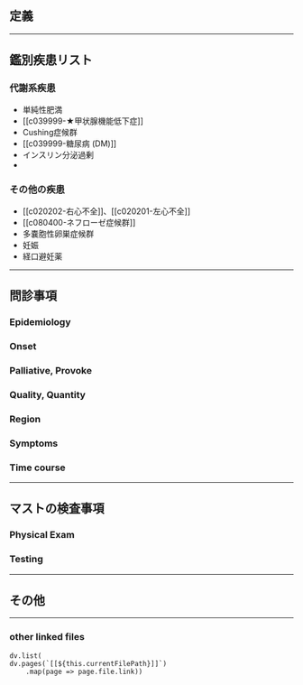 ## 定義
---
## 鑑別疾患リスト
### 代謝系疾患
- 単純性肥満
- [[c039999-★甲状腺機能低下症]]
- Cushing症候群
- [[c039999-糖尿病 (DM)]]
- インスリン分泌過剰
- 
### その他の疾患
- [[c020202-右心不全]]、[[c020201-左心不全]]
- [[c080400-ネフローゼ症候群]]
- 多嚢胞性卵巣症候群
- 妊娠
- 経口避妊薬
---
## 問診事項
### Epidemiology
### Onset
### Palliative, Provoke
### Quality, Quantity
### Region
### Symptoms
### Time course
---
## マストの検査事項
### Physical Exam
### Testing
---
## その他
---
### other linked files
```dataviewjs
dv.list(
dv.pages(`[[${this.currentFilePath}]]`)
	.map(page => page.file.link))
```
